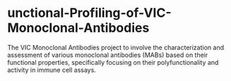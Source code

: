 # unctional-Profiling-of-VIC-Monoclonal-Antibodies
The VIC Monoclonal Antibodies project to involve the characterization and assessment of various monoclonal antibodies (MABs) based on their functional properties, specifically focusing on their polyfunctionality and activity in immune cell assays.

